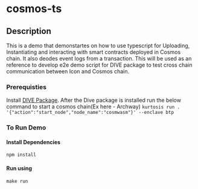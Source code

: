 # cosmos-ts

## Description
This is a demo that demonstartes on how to use typescript for Uploading, Instantiating and interacting with smart contracts deployed in Cosmos chain. It also deodes event logs from a transaction. This will be used as an reference to develop e2e demo script for DIVE package to test cross chain communication between Icon and Cosmos chain. 

### Prerequisties 
Install [DIVE Package](https://github.com/HugoByte/DIVE). 
After the Dive package is installed run the below command to start a cosmos chain(Ex here - Archway)
`kurtosis run . '{"action":"start_node","node_name":"cosmwasm"}' --enclave btp`

### To Run Demo 
#### Install Dependencies 
`npm install`

#### Run using
`make run`


